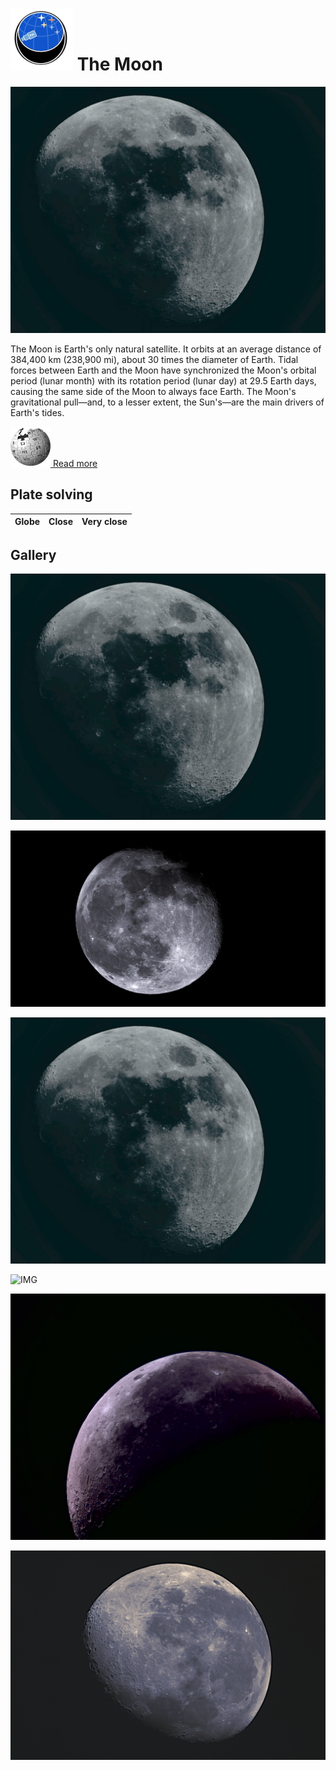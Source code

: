 # ![](..//Imaging//Common/pyl-tiny.png) The Moon
![](..//Imaging//HD/The_Moon+00+co.jpg)

The Moon is Earth's only natural satellite. It orbits at an average distance of 384,400 km (238,900 mi), about 30 times the diameter of Earth. Tidal forces between Earth and the Moon have synchronized the Moon's orbital period (lunar month) with its rotation period (lunar day) at 29.5 Earth days, causing the same side of the Moon to always face Earth. The Moon's gravitational pull—and, to a lesser extent, the Sun's—are the main drivers of Earth's tides.

[![](..//Imaging//Common/Wikipedia.png) Read more](https://en.wikipedia.org/wiki/Moon)
## Plate solving 

| Globe | Close | Very close |
| ----- | ----- | ----- |


## Gallery
![IMG](..//Imaging//HD/The_Moon+00+co.jpg) 

![IMG](..//Imaging//HD/The_Moon+01+co.jpg) 

![IMG](..//Imaging//HD/The_Moon+02+co.jpg) 

![IMG](..//Imaging//HD/The_Moon+03+co.jpg) 

![IMG](..//Imaging//HD/The_Moon+04+co.jpg) 

![IMG](..//Imaging//HD/The_Moon+05+co.jpg) 

